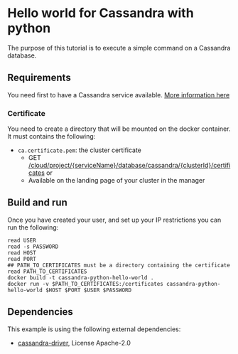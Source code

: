 # Hello world for Cassandra with python

The purpose of this tutorial is to execute a simple command on a Cassandra database.

## Requirements

You need first to have a Cassandra service available. [More information here](https://www.ovhcloud.com/en/public-cloud/apache-cassandra/)

### Certificate
You need to create a directory that will be mounted on the docker container. It must contains the following:
*  `ca.certificate.pem`: the cluster certificate
    * GET [/cloud/project/{serviceName}/database/cassandra/{clusterId}/certificates](https://api.ovh.com/console/#/cloud/project/{serviceName}/database/cassandra/{clusterId}/certificates~GET) or
    * Available on the landing page of your cluster in the manager

## Build and run

Once you have created your user, and set up your IP restrictions you can run the following:

```console
read USER
read -s PASSWORD
read HOST
read PORT
## PATH_TO_CERTIFICATES must be a directory containing the certificate
read PATH_TO_CERTIFICATES
docker build -t cassandra-python-hello-world .
docker run -v $PATH_TO_CERTIFICATES:/certificates cassandra-python-hello-world $HOST $PORT $USER $PASSWORD
```

## Dependencies

This example is using the following external dependencies:
* [cassandra-driver](https://pypi.org/project/cassandra-driver), License Apache-2.0